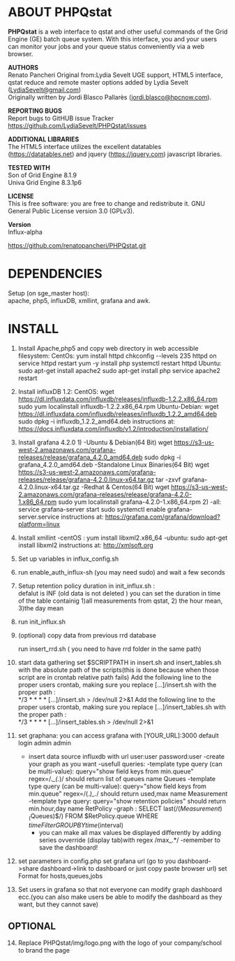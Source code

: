 ABOUT PHPQstat
==============================================
**PHPQstat** is a web interface to qstat and other useful commands of the Grid Engine (GE) batch queue system.
With this interface, you and your users can monitor your jobs and your queue status conveniently via a web browser.

**AUTHORS**  
Renato Pancheri
Original from:Lydia Sevelt 
UGE support, HTML5 interface, qstat reduce and remote master options added by Lydia Sevelt (LydiaSevelt@gmail.com)  
Originally written by Jordi Blasco Pallarès (jordi.blasco@hpcnow.com).

**REPORTING BUGS**  
Report bugs to GitHUB issue Tracker https://github.com/LydiaSevelt/PHPQstat/issues

**ADDITIONAL LIBRARIES**  
The HTML5 interface utilizes the excellent datatables (https://datatables.net) and jquery (https://jquery.com) javascript libraries.  

**TESTED WITH**  
Son of Grid Engine 8.1.9  
Univa Grid Engine 8.3.1p6  

**LICENSE**  
This is free software: you are free to change and redistribute it. GNU General Public License version 3.0 (GPLv3).

**Version**  
Influx-alpha 

https://github.com/renatopancheri/PHPQstat.git



DEPENDENCIES
==============================================
Setup (on sge_master host):  
apache, php5, influxDB, xmllint, grafana and awk.

INSTALL
==============================================
1. Install Apache,php5 and copy web directory in web accessible filesystem:
	CentOs:	
		yum install httpd
		chkconfig --levels 235 httpd on
		service httpd restart
		yum -y install php
		systemctl restart httpd
	Ubuntu:
		sudo apt-get install apache2
		sudo apt-get install php
		service apache2 restart
2. Install influxDB 1.2:
	CentOS:	
		wget https://dl.influxdata.com/influxdb/releases/influxdb-1.2.2.x86_64.rpm
		sudo yum localinstall influxdb-1.2.2.x86_64.rpm
	Ubuntu-Debian:
		wget https://dl.influxdata.com/influxdb/releases/influxdb_1.2.2_amd64.deb
		sudo dpkg -i influxdb_1.2.2_amd64.deb
	instructions at:
		https://docs.influxdata.com/influxdb/v1.2/introduction/installation/
3. Install grafana 4.2.0
	1)
	-Ubuntu & Debian(64 Bit)
		wget https://s3-us-west-2.amazonaws.com/grafana-releases/release/grafana_4.2.0_amd64.deb
		sudo dpkg -i grafana_4.2.0_amd64.deb 
	-Standalone Linux Binaries(64 Bit)
		wget https://s3-us-west-2.amazonaws.com/grafana-releases/release/grafana-4.2.0.linux-x64.tar.gz
		tar -zxvf grafana-4.2.0.linux-x64.tar.gz 
	-Redhat & Centos(64 Bit)
		wget https://s3-us-west-2.amazonaws.com/grafana-releases/release/grafana-4.2.0-1.x86_64.rpm
		sudo yum localinstall grafana-4.2.0-1.x86_64.rpm
	2)
	-all:
		service grafana-server start
		sudo systemctl enable grafana-server.service
	instructions at:
		https://grafana.com/grafana/download?platform=linux
4. Install xmllint
	-centOS :
		yum install libxml2.x86_64
	-ubuntu:
		sudo apt-get install libxml2
   	instructions at:
		http://xmlsoft.org
5. Set up variables in influx_config.sh
6. run enable_auth_influx-sh (you may need sudo) and wait a few seconds
7. Setup retention policy duration in  init_influx.sh :  
    defalut is INF (old data is not deleted )
    you can set the duration in time of the table containig 1)all measurements from qstat,
    2) the hour mean,
    3)the day mean 
8. run init_influx.sh
9. (optional) copy data from previous rrd database
   
   run insert_rrd.sh ( you need to have rrd folder in the same path)
10. start data gathering
	set $SCRIPTPATH in insert.sh and insert_tables.sh with the absolute path of the scripts(this is done because when those script are in crontab relative path fails)
	Add the following line to the proper users crontab, making sure you replace [...]/insert.sh with the proper path :  
    */3 * * * * [...]/insert.sh > /dev/null 2>&1
   Add the following line to the proper users crontab, making sure you replace [...]/insert_tables.sh with the proper path :  
    */3 * * * * [...]/insert_tables.sh > /dev/null 2>&1
11. set graphana:
	you can access grafana with [YOUR_URL]:3000
	default login admin admin
	- insert data source influxdb with url user:user password:user
	-create your graph as you want
	-usefull queries:
		-template type query (can be multi-value): query="show field keys from min.queue" regex=/.*_(.*)/	should return list of queues	name Queues
		-template type query (can be multi-value): query="show field keys from min.queue" regex=/(.*)_.*/	should return used,max		name Measurement
		-template type query: query="show retention policies"							should return min.hour,day	name RetPolicy
		-graph : SELECT last(/($Measurement)_($Queues)$/) FROM $RetPolicy.queue WHERE $timeFilter GROUP BY time($interval)
		- you can make all max values be displayed differently by adding series ovverride (display tab)with regex /max_.*/
	-remember to save the dashboard!

12. set parameters in config.php 
	set grafana url (go to you dashboard->share dashboard->link to dashboard or just copy paste browser url)
	set Format for hosts,queues,jobs
13. Set users in grafana so that not everyone can modify graph dashboard ecc.(you can also make users be able to modify the dashboard as they want, but they cannot save) 


  OPTIONAL
  ----------------------------------------------
14. Replace PHPQstat/img/logo.png with the logo of your company/school to brand the page 

